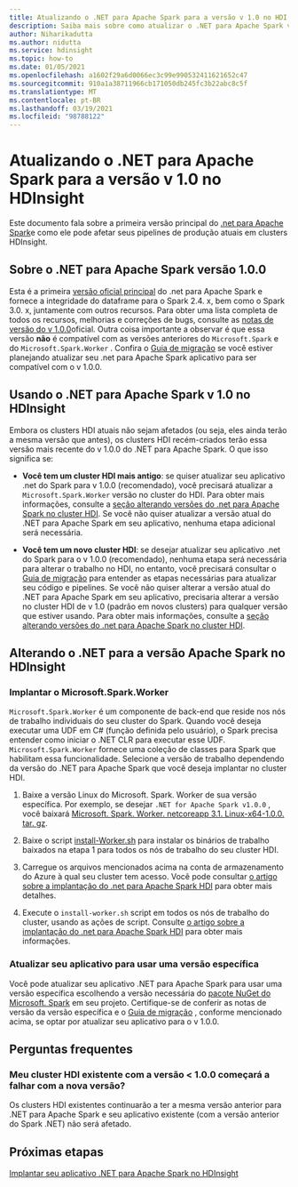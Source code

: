 ```yaml
---
title: Atualizando o .NET para Apache Spark para a versão v 1.0 no HDI
description: Saiba mais sobre como atualizar o .NET para Apache Spark versão para 1,0 no HDI e como isso afeta seus códigos e clusters existentes.
author: Niharikadutta
ms.author: nidutta
ms.service: hdinsight
ms.topic: how-to
ms.date: 01/05/2021
ms.openlocfilehash: a1602f29a6d0066ec3c99e990532411621652c47
ms.sourcegitcommit: 910a1a38711966cb171050db245fc3b22abc8c5f
ms.translationtype: MT
ms.contentlocale: pt-BR
ms.lasthandoff: 03/19/2021
ms.locfileid: "98788122"
---
```

# <a name="updating-net-for-apache-spark-to-version-v10--in-hdinsight"></a>Atualizando o .NET para Apache Spark para a versão v 1.0 no HDInsight

Este documento fala sobre a primeira versão principal do [.net para Apache Spark](https://github.com/dotnet/spark)e como ele pode afetar seus pipelines de produção atuais em clusters HDInsight.

## <a name="about-net-for-apache-spark-version-100"></a>Sobre o .NET para Apache Spark versão 1.0.0

Esta é a primeira [versão oficial principal](https://github.com/dotnet/spark/releases/tag/v1.0.0) do .net para Apache Spark e fornece a integridade do dataframe para o Spark 2.4. x, bem como o Spark 3.0. x, juntamente com outros recursos. Para obter uma lista completa de todos os recursos, melhorias e correções de bugs, consulte as [notas de versão do v 1.0.0](https://github.com/dotnet/spark/blob/master/docs/release-notes/1.0.0/release-1.0.0.md)oficial.
Outra coisa importante a observar é que essa versão **não** é compatível com as versões anteriores do `Microsoft.Spark` e do `Microsoft.Spark.Worker` . Confira o [Guia de migração](https://github.com/dotnet/spark/blob/master/docs/migration-guide.md#upgrading-from-microsoftspark-0x-to-10) se você estiver planejando atualizar seu .net para Apache Spark aplicativo para ser compatível com o v 1.0.0.

## <a name="using-net-for-apache-spark-v10-in-hdinsight"></a>Usando o .NET para Apache Spark v 1.0 no HDInsight

Embora os clusters HDI atuais não sejam afetados (ou seja, eles ainda terão a mesma versão que antes), os clusters HDI recém-criados terão essa versão mais recente do v 1.0.0 do .NET para Apache Spark. O que isso significa se:

- **Você tem um cluster HDI mais antigo**: se quiser atualizar seu aplicativo .net do Spark para v 1.0.0 (recomendado), você precisará atualizar a `Microsoft.Spark.Worker` versão no cluster do HDI. Para obter mais informações, consulte a [seção alterando versões do .net para Apache Spark no cluster HDI](#changing-net-for-apache-spark-version-on-hdinsight).
Se você não quiser atualizar a versão atual do .NET para Apache Spark em seu aplicativo, nenhuma etapa adicional será necessária.  

- **Você tem um novo cluster HDI**: se desejar atualizar seu aplicativo .net do Spark para o v 1.0.0 (recomendado), nenhuma etapa será necessária para alterar o trabalho no HDI, no entanto, você precisará consultar o [Guia de migração](https://github.com/dotnet/spark/blob/master/docs/migration-guide.md#upgrading-from-microsoftspark-0x-to-10) para entender as etapas necessárias para atualizar seu código e pipelines.
Se você não quiser alterar a versão atual do .NET para Apache Spark em seu aplicativo, precisaria alterar a versão no cluster HDI de v 1.0 (padrão em novos clusters) para qualquer versão que estiver usando. Para obter mais informações, consulte a [seção alterando versões do .net para Apache Spark no cluster HDI](spark-dotnet-version-update.md#changing-net-for-apache-spark-version-on-hdinsight).  

## <a name="changing-net-for-apache-spark-version-on-hdinsight"></a>Alterando o .NET para a versão Apache Spark no HDInsight

### <a name="deploy-microsoftsparkworker"></a>Implantar o Microsoft.Spark.Worker

`Microsoft.Spark.Worker` é um componente de back-end que reside nos nós de trabalho individuais do seu cluster do Spark. Quando você deseja executar uma UDF em C# (função definida pelo usuário), o Spark precisa entender como iniciar o .NET CLR para executar esse UDF. `Microsoft.Spark.Worker` fornece uma coleção de classes para Spark que habilitam essa funcionalidade. Selecione a versão de trabalho dependendo da versão do .NET para Apache Spark que você deseja implantar no cluster HDI.

1. Baixe a versão Linux do Microsoft. Spark. Worker de sua versão específica. Por exemplo, se desejar `.NET for Apache Spark v1.0.0` , você baixará [Microsoft. Spark. Worker. netcoreapp 3.1. Linux-x64-1.0.0. tar. gz](https://github.com/dotnet/spark/releases/tag/v1.0.0).  

2. Baixe o script [install-Worker.sh](https://github.com/dotnet/spark/blob/master/deployment/install-worker.sh) para instalar os binários de trabalho baixados na etapa 1 para todos os nós de trabalho do seu cluster HDI.  

3. Carregue os arquivos mencionados acima na conta de armazenamento do Azure à qual seu cluster tem acesso. Você pode consultar [o artigo sobre a implantação do .net para Apache Spark HDI](/dotnet/spark/tutorials/hdinsight-deployment#upload-files-to-azure) para obter mais detalhes.

4. Execute o `install-worker.sh` script em todos os nós de trabalho do cluster, usando as ações de script. Consulte [o artigo sobre a implantação do .net para Apache Spark HDI](/dotnet/spark/tutorials/hdinsight-deployment#run-the-hdinsight-script-action) para obter mais informações.

### <a name="update-your-application-to-use-specific-version"></a>Atualizar seu aplicativo para usar uma versão específica

Você pode atualizar seu aplicativo .NET para Apache Spark para usar uma versão específica escolhendo a versão necessária do [pacote NuGet do Microsoft. Spark](https://www.nuget.org/packages/Microsoft.Spark/) em seu projeto. Certifique-se de conferir as notas de versão da versão específica e o [Guia de migração](https://github.com/dotnet/spark/blob/master/docs/migration-guide.md#upgrading-from-microsoftspark-0x-to-10) , conforme mencionado acima, se optar por atualizar seu aplicativo para o v 1.0.0.

## <a name="faqs"></a>Perguntas frequentes

### <a name="will-my-existing-hdi-cluster-with-version--100-start-failing-with-the-new-release"></a>Meu cluster HDI existente com a versão < 1.0.0 começará a falhar com a nova versão?

Os clusters HDI existentes continuarão a ter a mesma versão anterior para .NET para Apache Spark e seu aplicativo existente (com a versão anterior do Spark .NET) não será afetado.

## <a name="next-steps"></a>Próximas etapas

[Implantar seu aplicativo .NET para Apache Spark no HDInsight](/dotnet/spark/tutorials/hdinsight-deployment)